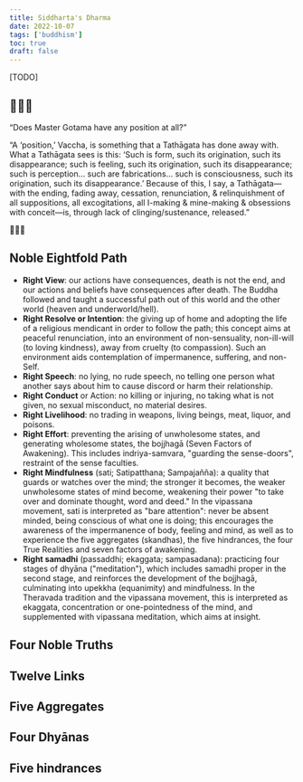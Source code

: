 ```yaml
---
title: Siddharta's Dharma
date: 2022-10-07
tags: ['buddhism']
toc: true
draft: false
---
```


[TODO]
## 🎐🎐🎐

“Does Master Gotama have any position at all?”

“A ‘position,’ Vaccha, is something that a Tathāgata has done away with. What a Tathāgata sees is this: ‘Such is form, such its origination, such its disappearance; such is feeling, such its origination, such its disappearance; such is perception… such are fabrications… such is consciousness, such its origination, such its disappearance.’ Because of this, I say, a Tathāgata—with the ending, fading away, cessation, renunciation, & relinquishment of all suppositions, all excogitations, all I-making & mine-making & obsessions with conceit—is, through lack of clinging/sustenance, released.”

🎐🎐🎐

## Noble Eightfold Path
-   **Right View**: our actions have consequences, death is not the end, and our actions and beliefs have consequences after death. The Buddha followed and taught a successful path out of this world and the other world (heaven and underworld/hell).
-   **Right Resolve or Intention**: the giving up of home and adopting the life of a religious mendicant in order to follow the path; this concept aims at peaceful renunciation, into an environment of non-sensuality, non-ill-will (to loving kindness), away from cruelty (to compassion). Such an environment aids contemplation of impermanence, suffering, and non-Self.
-   **Right Speech**: no lying, no rude speech, no telling one person what another says about him to cause discord or harm their relationship.
-   **Right Conduct** or Action: no killing or injuring, no taking what is not given, no sexual misconduct, no material desires.
-   **Right Livelihood**: no trading in weapons, living beings, meat, liquor, and poisons.
-   **Right Effort**: preventing the arising of unwholesome states, and generating wholesome states, the bojjhagā (Seven Factors of Awakening). This includes indriya-samvara, "guarding the sense-doors", restraint of the sense faculties.
-   **Right Mindfulness** (sati; Satipatthana; Sampajañña): a quality that guards or watches over the mind; the stronger it becomes, the weaker unwholesome states of mind become, weakening their power "to take over and dominate thought, word and deed." In the vipassana movement, sati is interpreted as "bare attention": never be absent minded, being conscious of what one is doing; this encourages the awareness of the impermanence of body, feeling and mind, as well as to experience the five aggregates (skandhas), the five hindrances, the four True Realities and seven factors of awakening.
-   **Right samadhi** (passaddhi; ekaggata; sampasadana): practicing four stages of dhyāna ("meditation"), which includes samadhi proper in the second stage, and reinforces the development of the bojjhagā, culminating into upekkha (equanimity) and mindfulness. In the Theravada tradition and the vipassana movement, this is interpreted as ekaggata, concentration or one-pointedness of the mind, and supplemented with vipassana meditation, which aims at insight.

## Four Noble Truths
## Twelve Links
## Five Aggregates
## Four Dhyānas
## Five hindrances